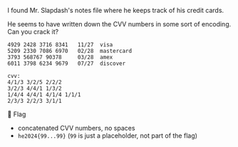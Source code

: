 I found Mr. Slapdash's notes file where he keeps track of his credit cards.

He seems to have written down the CVV numbers in some sort of encoding. Can you crack it?

```
4929 2428 3716 8341   11/27  visa
5209 2330 7086 6970   02/28  mastercard
3793 568767 90378     03/28  amex
6011 3798 6234 9679   07/27  discover

cvv:
4/1/3 3/2/5 2/2/2
3/2/3 4/4/1 1/3/2 
1/4/4 4/4/1 4/1/4 1/1/1
2/3/3 2/2/3 3/1/1
```

🚩 Flag
- concatenated CVV numbers, no spaces
- `he2024{99...99}` (`99` is just a placeholder, not part of the flag)